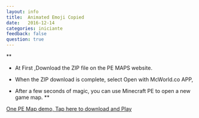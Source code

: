 ```yaml
---
layout: info
title:  Animated Emoji Copied
date:   2016-12-14
categories: iniciante
feedback: false
question: true
---
```


**
- At First ,Download the ZIP file on the PE MAPS website.  
  
- When the ZIP download is complete, select Open with McWorld.co APP,  
  
- After a few seconds of magic, you can use Minecraft PE to open a new game map.
**


[One PE Map demo, Tap here to download and Play](http://mcpehub.com/maps?sort=downloads) 
  






